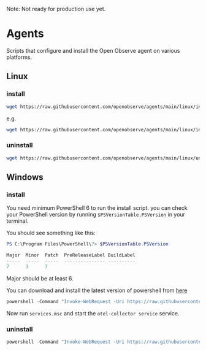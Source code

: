 Note: Not ready for production use yet.

# Agents

Scripts that configure and install the Open Observe agent on various platforms.

## Linux

### install

```bash
wget https://raw.githubusercontent.com/openobserve/agents/main/linux/install.sh && chmod +x install.sh && sudo ./install.sh {URL} {authorization_token}
```

e.g. 

```bash
wget https://raw.githubusercontent.com/openobserve/agents/main/linux/install.sh && chmod +x install.sh && sudo ./install.sh https://api.openobserve.com/api/your_org/ cm9vdEBleGFtcGxlLmNvbTpDb21wbGV4cGFzcyMxMjM=
``` 

### uninstall

```bash
wget https://raw.githubusercontent.com/openobserve/agents/main/linux/uninstall.sh && chmod +x uninstall.sh && sudo ./uninstall.sh
```

## Windows

### install

You need minimum PowerShell 6 to run the install script. you can check your PowerShell version by running `$PSVersionTable.PSVersion` in your terminal.

You should see something like this:

```powershell
PS C:\Program Files\PowerShell\7> $PSVersionTable.PSVersion

Major  Minor  Patch  PreReleaseLabel BuildLabel
-----  -----  -----  --------------- ----------
7      3      7
```

Major should be at least 6.

You can download and install the latest version of powershell from [here](https://learn.microsoft.com/en-us/powershell/scripting/install/installing-powershell-on-windows)

```powershell
powershell -Command "Invoke-WebRequest -Uri https://raw.githubusercontent.com/openobserve/agents/main/windows/install.ps1 -OutFile install.ps1" ; install - powershell -ExecutionPolicy Bypass -File .\install.ps1 -URL <URL> -AUTH_KEY <Authorization_Key>
```

Now run `services.msc` and start the `otel-collector service` service.

### uninstall
```powershell
powershell -Command "Invoke-WebRequest -Uri https://raw.githubusercontent.com/openobserve/agents/main/windows/uninstall.ps1 -OutFile uninstall.ps1" ; powershell -ExecutionPolicy Bypass -File .\uninstall.ps1
```

